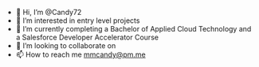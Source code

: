 - 👋 Hi, I’m @Candy72
- 👀 I’m interested in entry level projects
- 🌱 I’m currently completing a Bachelor of Applied Cloud Technology and a Salesforce Developer Accelerator Course
- 💞️ I’m looking to collaborate on 
- 📫 How to reach me mmcandy@pm.me

<!---
Candy72/Candy72 is a ✨ special ✨ repository because its `README.md` (this file) appears on your GitHub profile.
You can click the Preview link to take a look at your changes.
--->
